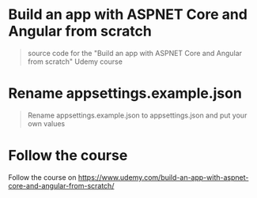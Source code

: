 # Build an app with ASPNET Core and Angular from scratch

> source code for the "Build an app with ASPNET Core and Angular from scratch" Udemy course

# Rename appsettings.example.json

> Rename appsettings.example.json to appsettings.json and put your own values

# Follow the course

Follow the course on https://www.udemy.com/build-an-app-with-aspnet-core-and-angular-from-scratch/